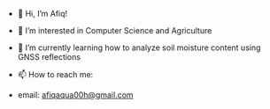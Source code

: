 - 👋 Hi, I’m Afiq!
- 👀 I’m interested in Computer Science and Agriculture

- 💞️ I’m currently learning how to analyze soil moisture content using GNSS reflections
- 📫 How to reach me:
- email: afiqaqua00h@gmail.com

